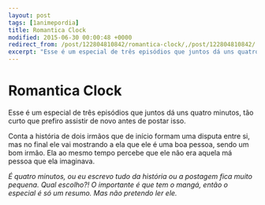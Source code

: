 ```yaml
---
layout: post
tags: [1animepordia]
title: Romantica Clock
modified: 2015-06-30 00:00:48 +0000
redirect_from: /post/122804810842/romantica-clock/,/post/122804810842/
excerpt: "Esse é um especial de três episódios que juntos dá uns quatro minutos, tão curto que prefiro assistir de novo antes de postar isso."
---
```


Romantica Clock
===============

Esse é um especial de três episódios que juntos dá uns quatro minutos,
tão curto que prefiro assistir de novo antes de postar isso.

Conta a história de dois irmãos que de início formam uma disputa entre
si, mas no final ele vai mostrando a ela que ele é uma boa pessoa, sendo
um bom irmão. Ela ao mesmo tempo percebe que ele não era aquela má
pessoa que ela imaginava.

*É quatro minutos, ou eu escrevo tudo da história ou a postagem fica
muito pequena. Qual escolho?! O importante é que tem o mangá, então o
especial é só um resumo. Mas não pretendo ler ele.*


